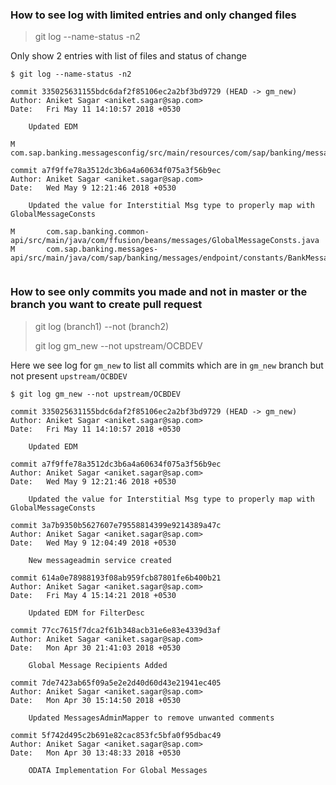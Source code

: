 ### How to see log with limited entries and only changed files
> git log --name-status -n2

Only show 2 entries with list of files and status of change
```git
$ git log --name-status -n2

commit 335025631155bdc6daf2f85106ec2a2bf3bd9729 (HEAD -> gm_new)
Author: Aniket Sagar <aniket.sagar@sap.com>
Date:   Fri May 11 14:10:57 2018 +0530

    Updated EDM

M       com.sap.banking.messagesconfig/src/main/resources/com/sap/banking/messagesconfig/config/edm/MessagesEdm.xml

commit a7f9ffe78a3512dc3b6a4a60634f075a3f56b9ec
Author: Aniket Sagar <aniket.sagar@sap.com>
Date:   Wed May 9 12:21:46 2018 +0530

    Updated the value for Interstitial Msg type to properly map with GlobalMessageConsts

M       com.sap.banking.common-api/src/main/java/com/ffusion/beans/messages/GlobalMessageConsts.java
M       com.sap.banking.messages-api/src/main/java/com/sap/banking/messages/endpoint/constants/BankMessagesType.java


```

### How to see only commits you made and not in master or the branch you want to create pull request
> git log (branch1) --not (branch2)
>
> git log gm_new --not upstream/OCBDEV
>
Here we see log for `gm_new` to list all commits which are in `gm_new` branch but not present `upstream/OCBDEV`
```
$ git log gm_new --not upstream/OCBDEV

commit 335025631155bdc6daf2f85106ec2a2bf3bd9729 (HEAD -> gm_new)
Author: Aniket Sagar <aniket.sagar@sap.com>
Date:   Fri May 11 14:10:57 2018 +0530

    Updated EDM

commit a7f9ffe78a3512dc3b6a4a60634f075a3f56b9ec
Author: Aniket Sagar <aniket.sagar@sap.com>
Date:   Wed May 9 12:21:46 2018 +0530

    Updated the value for Interstitial Msg type to properly map with GlobalMessageConsts

commit 3a7b9350b5627607e79558814399e9214389a47c
Author: Aniket Sagar <aniket.sagar@sap.com>
Date:   Wed May 9 12:04:49 2018 +0530

    New messageadmin service created

commit 614a0e78988193f08ab959fcb87801fe6b400b21
Author: Aniket Sagar <aniket.sagar@sap.com>
Date:   Fri May 4 15:14:21 2018 +0530

    Updated EDM for FilterDesc

commit 77cc7615f7dca2f61b348acb31e6e83e4339d3af
Author: Aniket Sagar <aniket.sagar@sap.com>
Date:   Mon Apr 30 21:41:03 2018 +0530

    Global Message Recipients Added

commit 7de7423ab65f09a5e2e2d40d60d43e21941ec405
Author: Aniket Sagar <aniket.sagar@sap.com>
Date:   Mon Apr 30 15:14:50 2018 +0530

    Updated MessagesAdminMapper to remove unwanted comments

commit 5f742d495c2b691e82cac853fc5bfa0f95dbac49
Author: Aniket Sagar <aniket.sagar@sap.com>
Date:   Mon Apr 30 13:48:33 2018 +0530

    ODATA Implementation For Global Messages

```
